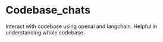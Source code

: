 # Codebase_chats
Interact with codebase using openai and langchain. Helpful in understanding whole codebase.
